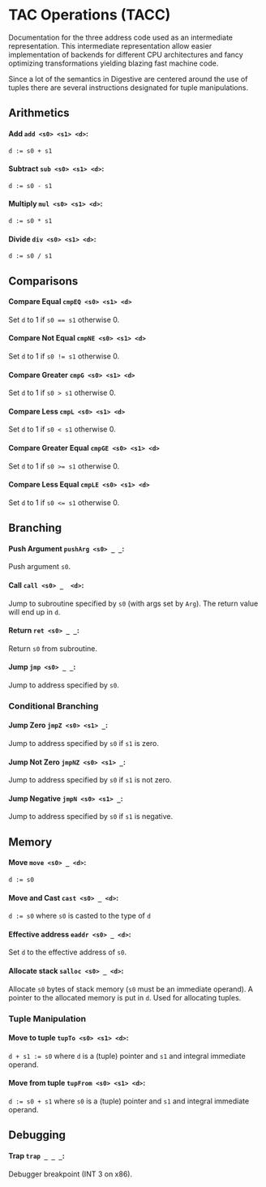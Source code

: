 # TAC Operations (TACC)

Documentation for the three address code used as an intermediate representation. This intermediate representation allow easier implementation of backends for different CPU architectures and fancy optimizing transformations yielding blazing fast machine code.


Since a lot of the semantics in Digestive are centered around the use of tuples there are several instructions designated for tuple manipulations.

## Arithmetics

#### Add `add <s0> <s1> <d>`:
`d := s0 + s1`

#### Subtract `sub <s0> <s1> <d>`:
`d := s0 - s1`

#### Multiply `mul <s0> <s1> <d>`:
`d := s0 * s1`

#### Divide `div <s0> <s1> <d>`:
`d := s0 / s1`

## Comparisons

#### Compare Equal `cmpEQ <s0> <s1> <d>`
Set `d` to 1 if `s0 == s1` otherwise 0.

#### Compare Not Equal `cmpNE <s0> <s1> <d>`
Set `d` to 1 if `s0 != s1` otherwise 0.

#### Compare Greater `cmpG <s0> <s1> <d>`
Set `d` to 1 if `s0 > s1` otherwise 0.

#### Compare Less `cmpL <s0> <s1> <d>`
Set `d` to 1 if `s0 < s1` otherwise 0.

#### Compare Greater Equal `cmpGE <s0> <s1> <d>`
Set `d` to 1 if `s0 >= s1` otherwise 0.

#### Compare Less Equal `cmpLE <s0> <s1> <d>`
Set `d` to 1 if `s0 <= s1` otherwise 0.

## Branching

#### Push Argument `pushArg <s0> _ _`:
Push argument `s0`.

#### Call `call <s0> _  <d>`:
Jump to subroutine specified by `s0` (with args set by `Arg`).
The return value will end up in `d`.

#### Return `ret <s0> _ _`:
Return `s0` from subroutine.

#### Jump `jmp <s0> _ _`:
Jump to address specified by `s0`.
 
### Conditional Branching

#### Jump Zero `jmpZ <s0> <s1> _`:
Jump to address specified by `s0` if `s1` is zero.

#### Jump Not Zero `jmpNZ <s0> <s1> _`:
Jump to address specified by `s0` if `s1` is not zero.

#### Jump Negative `jmpN <s0> <s1> _`:
Jump to address specified by `s0` if `s1` is negative.

## Memory

#### Move `move <s0> _ <d>`:
`d := s0`

#### Move and Cast `cast <s0> _ <d>`:
`d := s0` where `s0` is casted to the type of `d`

#### Effective address `eaddr <s0> _ <d>`:
Set `d` to the effective address of `s0`.

#### Allocate stack `salloc <s0> _ <d>`:
Allocate `s0` bytes of stack memory (`s0` must be an immediate operand).
A pointer to the allocated memory is put in `d`.
Used for allocating tuples.

### Tuple Manipulation

#### Move to tuple `tupTo <s0> <s1> <d>`:
`d + s1 := s0` where `d` is a (tuple) pointer and `s1` and integral immediate operand.

#### Move from tuple `tupFrom <s0> <s1> <d>`:
`d := s0 + s1` where `s0` is a (tuple) pointer and `s1` and integral immediate operand.

## Debugging

#### Trap `trap _ _ _`:
Debugger breakpoint (INT 3 on x86).
